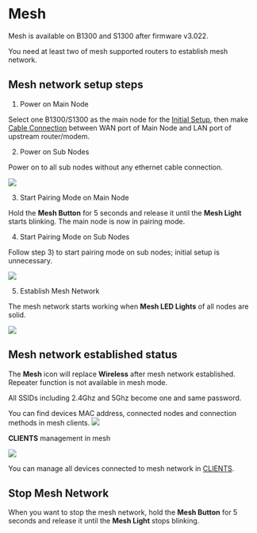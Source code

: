 # Mesh

Mesh is available on B1300 and S1300 after firmware v3.022.

You need at least two of mesh supported routers to establish mesh network.

## Mesh network setup steps

1) Power on Main Node

Select one B1300/S1300 as the main node for the [Initial Setup](https://docs.gl-inet.com/en/3/setup/convexa_b/first-time_setup/), then make [Cable Connection](https://docs.gl-inet.com/en/3/setup/convexa_b/internet/#1-cable) between WAN port of Main Node and LAN port of upstream router/modem.

2) Power on Sub Nodes

Power on to all sub nodes without any ethernet cable connection.

![](https://static.gl-inet.com/docs/en/3/setup/convexa_b/mesh/b1300_mesh_1.jpg)

3) Start Pairing Mode on Main Node

Hold the **Mesh Button** for 5 seconds and release it until the **Mesh Light** starts blinking. The main node is now in pairing mode.

4) Start Pairing Mode on Sub Nodes

Follow step 3) to start pairing mode on sub nodes; initial setup is unnecessary.

![](https://static.gl-inet.com/docs/en/3/setup/convexa_b/mesh/b1300_mesh_2.jpg)

5) Establish Mesh Network

The mesh network starts working when **Mesh LED Lights** of all nodes are solid.

![](https://static.gl-inet.com/docs/en/3/setup/convexa_b/mesh/b1300_mesh_3.jpg)

## Mesh network established status

The **Mesh** icon will replace **Wireless** after mesh network established. Repeater function is not available in mesh mode.

All SSIDs including 2.4Ghz and 5Ghz become one and same password.

You can find devices MAC address, connected nodes and connection methods in mesh clients.
![](https://static.gl-inet.com/docs/en/3/setup/convexa_b/mesh/mesh.png)

**CLIENTS** management in mesh

![](https://static.gl-inet.com/docs/en/3/setup/convexa_b/clients/mesh-client.png)

You can manage all devices connected to mesh network in [CLIENTS](https://docs.gl-inet.com/en/3/setup/convexa_b/clients/).

## Stop Mesh Network

When you want to stop the mesh network, hold the **Mesh Button** for 5 seconds and release it until the **Mesh Light** stops blinking.
